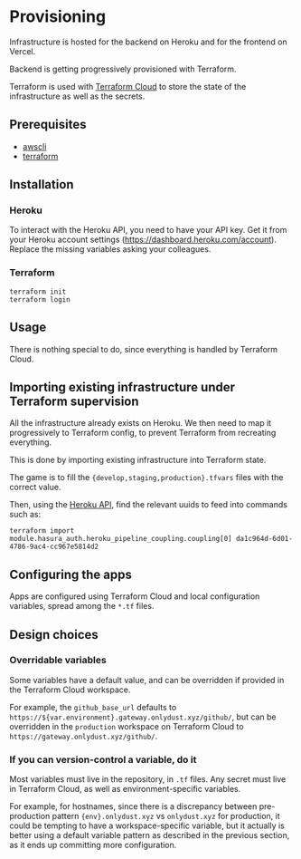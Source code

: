 # Provisioning

Infrastructure is hosted for the backend on Heroku and for the frontend on Vercel.

Backend is getting progressively provisioned with Terraform.

Terraform is used with [Terraform Cloud](https://app.terraform.io/app/onlydust-marketplace/) to store the state of the infrastructure as well as the secrets.

## Prerequisites

- [awscli](https://aws.amazon.com/fr/cli/)
- [terraform](https://developer.hashicorp.com/terraform/downloads)

## Installation

### Heroku

To interact with the Heroku API, you need to have your API key. Get it from your Heroku account settings (https://dashboard.heroku.com/account).
Replace the missing variables asking your colleagues.

### Terraform

```
terraform init
terraform login
```

## Usage

There is nothing special to do, since everything is handled by Terraform Cloud.

## Importing existing infrastructure under Terraform supervision

All the infrastructure already exists on Heroku.
We then need to map it progressively to Terraform config, to prevent Terraform from recreating everything.

This is done by importing existing infrastructure into Terraform state.

The game is to fill the `{develop,staging,production}.tfvars` files with the correct value.

Then, using the [Heroku API](https://devcenter.heroku.com/articles/platform-api-reference), find the relevant uuids to feed into commands such as:

```
terraform import module.hasura_auth.heroku_pipeline_coupling.coupling[0] da1c964d-6d01-4786-9ac4-cc967e5814d2
```

## Configuring the apps

Apps are configured using Terraform Cloud and local configuration variables, spread among the `*.tf` files.

## Design choices

### Overridable variables

Some variables have a default value, and can be overridden if provided in the Terraform Cloud workspace.

For example, the `github_base_url` defaults to `https://${var.environment}.gateway.onlydust.xyz/github/`, but can be overridden in the `production` workspace on Terraform Cloud to `https://gateway.onlydust.xyz/github/`.

### If you can version-control a variable, do it

Most variables must live in the repository, in `.tf` files. Any secret must live in Terraform Cloud, as well as environment-specific variables.

For example, for hostnames, since there is a discrepancy between pre-production pattern `{env}.onlydust.xyz` vs `onlydust.xyz` for production, it could be tempting to have a workspace-specific variable, but it actually is better using a default variable pattern as described in the previous section, as it ends up committing more configuration.
